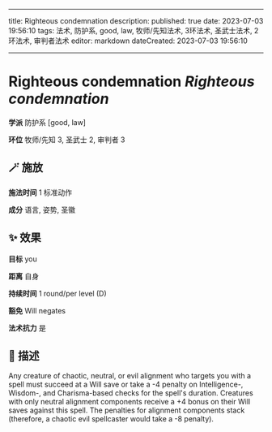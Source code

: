 
---
title: Righteous condemnation
description: 
published: true
date: 2023-07-03 19:56:10
tags: 法术, 防护系, good, law, 牧师/先知法术, 3环法术, 圣武士法术, 2环法术, 审判者法术
editor: markdown
dateCreated: 2023-07-03 19:56:10

---

# **Righteous condemnation** *Righteous condemnation*

**学派** 防护系 \[good, law\] 

**环位** 牧师/先知 3, 圣武士 2, 审判者 3

## 🪄 施放

**施法时间** 1 标准动作

**成分** 语言, 姿势, 圣徽

## ✨ 效果 

**目标** you 

**距离** 自身  

**持续时间** 1 round/per level (D) 

**豁免** Will negates

**法术抗力** 是

## 📖 描述

Any creature of chaotic, neutral, or evil alignment who targets you with a spell must succeed at a Will save or take a -4 penalty on Intelligence-, Wisdom-, and Charisma-based checks for the spell's duration. Creatures with only neutral alignment components receive a +4 bonus on their Will saves against this spell. The penalties for alignment components stack (therefore, a chaotic evil spellcaster would take a -8 penalty).
    